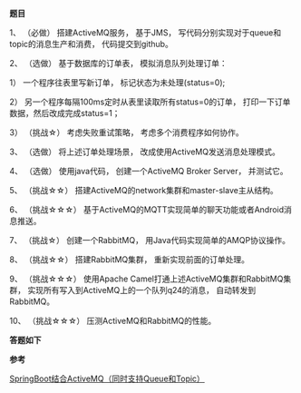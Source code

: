 **题目**

1、 （必做） 搭建ActiveMQ服务， 基于JMS， 写代码分别实现对于queue和topic的消息生产和消费， 代码提交到github。

[]()

2、 （选做） 基于数据库的订单表， 模拟消息队列处理订单：

1） 一个程序往表里写新订单， 标记状态为未处理(status=0);

2） 另一个程序每隔100ms定时从表里读取所有status=0的订单， 打印一下订单数据，然后改成完成status=1；

3） （挑战☆） 考虑失败重试策略， 考虑多个消费程序如何协作。

3、 （选做） 将上述订单处理场景， 改成使用ActiveMQ发送消息处理模式。

4、 （选做） 使用java代码， 创建一个ActiveMQ Broker Server， 并测试它。  

5、 （挑战☆☆） 搭建ActiveMQ的network集群和master-slave主从结构。

6、 （挑战☆☆☆） 基于ActiveMQ的MQTT实现简单的聊天功能或者Android消息推送。

7、 （挑战☆） 创建一个RabbitMQ， 用Java代码实现简单的AMQP协议操作。

8、 （挑战☆☆） 搭建RabbitMQ集群， 重新实现前面的订单处理。

9、 （挑战☆☆☆） 使用Apache Camel打通上述ActiveMQ集群和RabbitMQ集群， 实现所有写入到ActiveMQ上的一个队列q24的消息， 自动转发到RabbitMQ。

10、 （挑战☆☆☆） 压测ActiveMQ和RabbitMQ的性能。  

**答题如下**



**参考**

[SpringBoot结合ActiveMQ（同时支持Queue和Topic）](https://segmentfault.com/a/1190000011190467)
